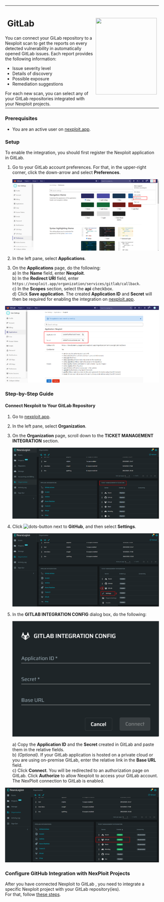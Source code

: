 
<table id="integrations" >
  <tr>
    <td width="70%">
      <h1>GitLab</h1>
    </td>
    <td width="30%" style="text-align:center" rowspan="3">
      <img src="guide/pipeline-integration/ticketing-systems/integrating-with-nexploit/media/gitlab/gitlab-logo.png" width="200" height="250"></img>
    </td>
  </tr>
  <tr>
    <td style="text-align:left;vertical-align:text-top;padding:0px">
      You can connect your GiLab repository to a Nexploit scan to get the reports on every detected vulnerability in automatically opened GitLab issues. Each report provides the following information:
      <ul>
        <li>Issue severity level</li>
        <li>Details of discovery</li>
        <li>Possible exposure</li>
        <li>Remediation suggestions </li>
      </ul>
      For each new scan, you can select any of your GitLab repositories integrated with your Nexploit projects.
    </td>
  </tr>
  <tr><td></td></tr>
</table>


### Prerequisites

* You are an active user on [nexploit.app](https://nexploit.app/). 

### Setup

To enable the integration, you should first register the Nexploit application in GitLab.
1. Go to your GitLab account preferences. For that, in the upper-right corner, click the down-arrow and select **Preferences**.

    ![preferences](media/gitlab/preferences.png ':size=60%')

2. In the left pane, select **Applications**.
3. On the **Applications** page, do the following:<br>
    a) In the **Name** field, enter **Nexploit**.<br>
    b) In the **Redirect URI** field, enter `https://nexploit.app/organization/services/gitlab/callback`.<br>
    c) In the **Scopes** section, select the **api** checkbox.<br>
    d) Click **Save application**.
    The created **Application ID** and **Secret** will then be required for enabling the integration on [nexploit.app](https://nexploit.app/scans).<p>
    
![created-application](media/gitlab/created-application.png ':size=60%')


### Step-by-Step Guide

#### Connect Nexploit to Your GitLab Repository 

1. Go to [nexploit.app](https://nexploit.app).
2. In the left pane, select **Organization**. 
3. On the **Organization** page, scroll down to the **TICKET MANAGEMENT INTEGRATION** section.

    ![ticketing](media/gitlab/ticketing.png ':size=60%')

4. Click ![dots-button](media/azure/icon-button.png ':size=2%') next to **GitHub**, and then select **Settings**.

    ![gitlab-settings](media/gitlab/gitlab-settings.png ':size=60%')

5. In the **GITLAB INTEGRATION CONFIG** dialog box, do the following:

    ![gitlab-config](media/gitlab/gitlab-config.png ':size=30%')

    a) Copy the **Application ID** and the **Secret** created in GitLab and paste them in the relative fields.<br>
    b) _(Optional)_. If your GitLab application is hosted on a private cloud or you are using on-premise GitLab, enter the relative link in the **Base URL** field.<br>
    c) Click **Connect**.
    You will be redirected to an authorization page on GitLab. Click **Authorize** to allow Nexploit to access your GitLab account.<br>
    The NexPloit connection to GitLab is enabled.

  ![gitlab-enabled](media/gitlab/gitlab-enabled.png ':size=60%')

### Configure GitHub Integration with NexPloit Projects

After you have connected Nexploit to GitLab , you need to integrate a specific Nexploit project with your GitLab repository(ies).<br> 
For that, follow [these steps](guide/pipeline-integration/ticketing-systems/adding-to-project/integrating-with-project.md).